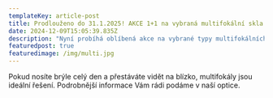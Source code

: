 ```yaml
---
templateKey: article-post
title: Prodlouženo do 31.1.2025! AKCE 1+1 na vybraná multifokální skla.
date: 2024-12-09T15:05:39.835Z
description: "Nyní probíhá oblíbená akce na vybrané typy multifokálních brýlových čoček. "
featuredpost: true
featuredimage: /img/multi.jpg
---
```

Pokud nosíte brýle celý den a přestáváte vidět na blízko, multifokály jsou ideální řešení. Podrobnější informace Vám rádi podáme v naší optice.